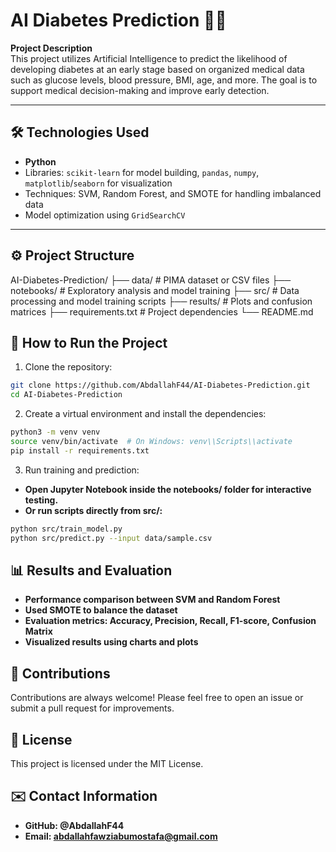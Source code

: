 # AI Diabetes Prediction 🤖🍬

**Project Description**  
This project utilizes Artificial Intelligence to predict the likelihood of developing diabetes at an early stage based on organized medical data such as glucose levels, blood pressure, BMI, age, and more. The goal is to support medical decision-making and improve early detection.

---

## 🛠️ Technologies Used

- **Python**  
- Libraries: `scikit-learn` for model building, `pandas`, `numpy`, `matplotlib`/`seaborn` for visualization  
- Techniques: SVM, Random Forest, and SMOTE for handling imbalanced data  
- Model optimization using `GridSearchCV`

---

## ⚙️ Project Structure

AI-Diabetes-Prediction/
├── data/ # PIMA dataset or CSV files
├── notebooks/ # Exploratory analysis and model training
├── src/ # Data processing and model training scripts
├── results/ # Plots and confusion matrices
├── requirements.txt # Project dependencies
└── README.md



## 🚀 How to Run the Project

1. Clone the repository:

```bash
git clone https://github.com/AbdallahF44/AI-Diabetes-Prediction.git
cd AI-Diabetes-Prediction
```
2. Create a virtual environment and install the dependencies:
```bash
python3 -m venv venv
source venv/bin/activate  # On Windows: venv\\Scripts\\activate
pip install -r requirements.txt
```
3. Run training and prediction:

- **Open Jupyter Notebook inside the notebooks/ folder for interactive testing.**
- **Or run scripts directly from src/:**

```bash
python src/train_model.py
python src/predict.py --input data/sample.csv
```
## 📊 Results and Evaluation
- **Performance comparison between SVM and Random Forest**
- **Used SMOTE to balance the dataset**
- **Evaluation metrics: Accuracy, Precision, Recall, F1-score, Confusion Matrix**
- **Visualized results using charts and plots**

## 📝 Contributions
Contributions are always welcome! Please feel free to open an issue or submit a pull request for improvements.

## 📄 License
This project is licensed under the MIT License.

## ✉️ Contact Information
- **GitHub: @AbdallahF44**
- **Email: abdallahfawziabumostafa@gmail.com**

